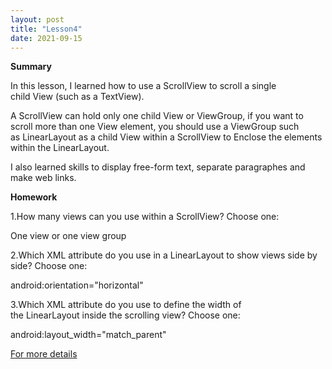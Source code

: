 ```yaml
---
layout: post
title: "Lesson4"
date: 2021-09-15
---
```

**Summary**

In this lesson, I learned how to use a ScrollView to scroll a single child View (such as a TextView). 

A ScrollView can hold only one child View or ViewGroup, if you want to  scroll more than one View element, you should use a ViewGroup such as LinearLayout as a child View within a ScrollView to Enclose the elements within the LinearLayout.

I also learned skills to display free-form text, separate paragraphes and make web links.





**Homework**



1.How many views can you use within a ScrollView? Choose one:

One view or one view group

2.Which XML attribute do you use in a LinearLayout to show views side by side? Choose one:

android:orientation="horizontal"

3.Which XML attribute do you use to define the width of the LinearLayout inside the scrolling view? Choose one:

android:layout_width="match_parent"

[For more details](https://github.com/ColeFang/NeuCS5520_projects/blob/ph-pages/documents/lesson1.4.doc?raw=true)
